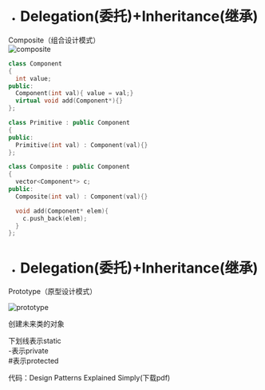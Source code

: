 - # Delegation(委托)+Inheritance(继承)
Composite（组合设计模式）  
![composite](https://github.com/havenow/my-C-plus-plus/blob/master/C%2B%2B%E9%9D%A2%E5%90%91%E5%AF%B9%E8%B1%A1%E5%BC%80%E5%8F%91/images/composite.png)

```c++
class Component
{
  int value;
public:
  Component(int val){ value = val;}
  virtual void add(Component*){}
};
```
```c++
class Primitive : public Component
{
public:
  Primitive(int val) : Component(val){}
};
```
```c++
class Composite : public Component
{
  vector<Component*> c;
public:
  Composite(int val) : Component(val){}

  void add(Component* elem){
    c.push_back(elem);
  }
};
```

- # Delegation(委托)+Inheritance(继承)  
Prototype（原型设计模式）  

![prototype](https://github.com/havenow/my-C-plus-plus/blob/master/C%2B%2B%E9%9D%A2%E5%90%91%E5%AF%B9%E8%B1%A1%E5%BC%80%E5%8F%91/images/prototype.png)

创建未来类的对象

下划线表示static  
-表示private  
#表示protected 

代码：Design Patterns Explained Simply(下载pdf)

 
